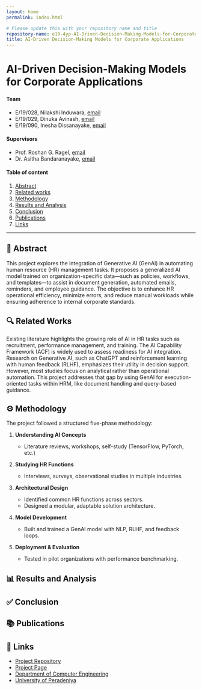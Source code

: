 ```yaml
---
layout: home
permalink: index.html

# Please update this with your repository name and title
repository-name: e19-4yp-AI-Driven-Decision-Making-Models-for-Corporate-Applications
title: AI-Driven Decision-Making Models for Corporate Applications
---
```


[comment]: # "This is the standard layout for the project, but you can clean this and use your own template"

# AI-Driven Decision-Making Models for Corporate Applications

#### Team

- E/19/028, Nilakshi Induwara, [email](mailto:e19028@eng.pdn.ac.lk)
- E/19/029, Dinuka Avinash, [email](mailto:e19029@eng.pdn.ac.lk)
- E/19/090, Inesha Dissanayake, [email](mailto:e19090@eng.pdn.ac.lk)

#### Supervisors

- Prof. Roshan G. Ragel, [email](mailto:roshanr@eng.pdn.ac.lk)
- Dr. Asitha Bandaranayake, [email](mailto:asithab@eng.pdn.ac.lk)

#### Table of content

1. [Abstract](#abstract)
2. [Related works](#related-works)
3. [Methodology](#methodology)
4. [Results and Analysis](#results-and-analysis)
5. [Conclusion](#conclusion)
6. [Publications](#publications)
7. [Links](#links)

---

<!-- 
DELETE THIS SAMPLE before publishing to GitHub Pages !!!
This is a sample image, to show how to add images to your page. To learn more options, please refer [this](https://projects.ce.pdn.ac.lk/docs/faq/how-to-add-an-image/)
![Sample Image](./images/sample.png) 
-->


## 📄 Abstract

This project explores the integration of Generative AI (GenAI) in automating human resource (HR) management tasks. It proposes a generalized AI model trained on organization-specific data—such as policies, workflows, and templates—to assist in document generation, automated emails, reminders, and employee guidance. The objective is to enhance HR operational efficiency, minimize errors, and reduce manual workloads while ensuring adherence to internal corporate standards.

## 🔍 Related Works

Existing literature highlights the growing role of AI in HR tasks such as recruitment, performance management, and training. The AI Capability Framework (ACF) is widely used to assess readiness for AI integration. Research on Generative AI, such as ChatGPT and reinforcement learning with human feedback (RLHF), emphasizes their utility in decision support. However, most studies focus on analytical rather than operational automation. This project addresses that gap by using GenAI for execution-oriented tasks within HRM, like document handling and query-based guidance.

## ⚙️ Methodology

The project followed a structured five-phase methodology:

1. **Understanding AI Concepts**  
   - Literature reviews, workshops, self-study (TensorFlow, PyTorch, etc.)

2. **Studying HR Functions**  
   - Interviews, surveys, observational studies in multiple industries.

3. **Architectural Design**  
   - Identified common HR functions across sectors.
   - Designed a modular, adaptable solution architecture.

4. **Model Development**  
   - Built and trained a GenAI model with NLP, RLHF, and feedback loops.

5. **Deployment & Evaluation**  
   - Tested in pilot organizations with performance benchmarking.

## 📊 Results and Analysis

## ✅ Conclusion

## 📚 Publications
[//]: # "Note: Uncomment each once you uploaded the files to the repository"

<!-- 1. [Semester 7 report](./) -->
<!-- 2. [Semester 7 slides](./) -->
<!-- 3. [Semester 8 report](./) -->
<!-- 4. [Semester 8 slides](./) -->
<!-- 5. Author 1, Author 2 and Author 3 "Research paper title" (2021). [PDF](./). -->


## 🔗 Links

[//]: # ( NOTE: EDIT THIS LINKS WITH YOUR REPO DETAILS )

- [Project Repository](https://github.com/cepdnaclk/e19-4yp-AI-Driven-Decision-Making-Models-for-Corporate-Applications)
- [Project Page](https://cepdnaclk.github.io/repository-name)
- [Department of Computer Engineering](http://www.ce.pdn.ac.lk/)
- [University of Peradeniya](https://eng.pdn.ac.lk/)

[//]: # "Please refer this to learn more about Markdown syntax"
[//]: # "https://github.com/adam-p/markdown-here/wiki/Markdown-Cheatsheet"
